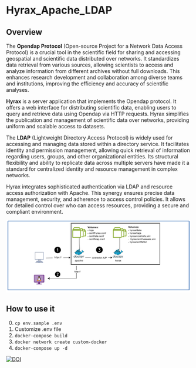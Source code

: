 # Hyrax_Apache_LDAP
## Overview
The **Opendap Protocol** (Open-source Project for a Network Data Access Protocol) is a crucial tool in the scientific field for sharing and accessing geospatial and scientific data distributed over networks. It standardizes data retrieval from various sources, allowing scientists to access and analyze information from different archives without full downloads. This enhances research development and collaboration among diverse teams and institutions, improving the efficiency and accuracy of scientific analyses.

**Hyrax** is a server application that implements the Opendap protocol. It offers a web interface for distributing scientific data, enabling users to query and retrieve data using Opendap via HTTP requests. Hyrax simplifies the publication and management of scientific data over networks, providing uniform and scalable access to datasets.

The **LDAP** (Lightweight Directory Access Protocol) is widely used for accessing and managing data stored within a directory service. It facilitates identity and permission management, allowing quick retrieval of information regarding users, groups, and other organizational entities. Its structural flexibility and ability to replicate data across multiple servers have made it a standard for centralized identity and resource management in complex networks.

Hyrax integrates sophisticated authentication via LDAP and resource access authorization with Apache. This synergy ensures precise data management, security, and adherence to access control policies. It allows for detailed control over who can access resources, providing a secure and compliant environment.

![Logic Diagram](https://github.com/fgr81/Hyrax_Apache_LDAP/blob/main/logic_diagram.png)

## How to use it 
0. ``` cp env.sample .env ```
1. Customize .env file
2. ``` docker-compose build ```
3. ``` docker network create custom-docker ```
4. ``` docker-compose up -d ```


[![DOI](https://zenodo.org/badge/819403840.svg)](https://zenodo.org/doi/10.5281/zenodo.12537436)
